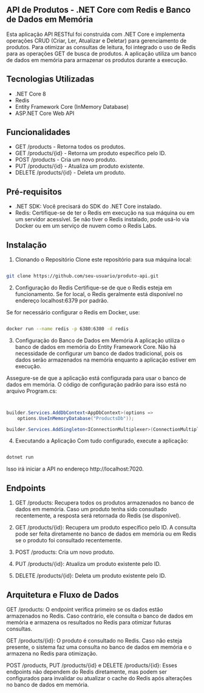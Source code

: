 

## API de Produtos - .NET Core com Redis e Banco de Dados em Memória
Esta aplicação API RESTful foi construída com .NET Core e implementa operações CRUD (Criar, Ler, Atualizar e Deletar) para gerenciamento de produtos. Para otimizar as consultas de leitura, foi integrado o uso de Redis para as operações GET de busca de produtos. A aplicação utiliza um banco de dados em memória para armazenar os produtos durante a execução.

## Tecnologias Utilizadas
- .NET Core 8
- Redis
- Entity Framework Core (InMemory Database)
- ASP.NET Core Web API

## Funcionalidades
- GET /products - Retorna todos os produtos.
- GET /products/{id} - Retorna um produto específico pelo ID.
- POST /products - Cria um novo produto.
- PUT /products/{id} - Atualiza um produto existente.
- DELETE /products/{id} - Deleta um produto.
  
## Pré-requisitos
- .NET SDK: Você precisará do SDK do .NET Core instalado.
- Redis: Certifique-se de ter o Redis em execução na sua máquina ou em um servidor acessível. Se não tiver o Redis instalado, pode usá-lo via Docker ou em um serviço de nuvem como o Redis Labs.

## Instalação
1. Clonando o Repositório
Clone este repositório para sua máquina local:

``` bash

git clone https://github.com/seu-usuario/produto-api.git
```
2. Configuração do Redis
Certifique-se de que o Redis esteja em funcionamento. Se for local, o Redis geralmente está disponível no endereço localhost:6379 por padrão.

Se for necessário configurar o Redis em Docker, use:

``` bash

docker run --name redis -p 6380:6380 -d redis
```

3. Configuração do Banco de Dados em Memória
A aplicação utiliza o banco de dados em memória do Entity Framework Core. Não há necessidade de configurar um banco de dados tradicional, pois os dados serão armazenados na memória enquanto a aplicação estiver em execução.

Assegure-se de que a aplicação está configurada para usar o banco de dados em memória. O código de configuração padrão para isso está no arquivo  Program.cs:
``` csharp


builder.Services.AddDbContext<AppDbContext>(options => 
    options.UseInMemoryDatabase("ProductsDb"));

builder.Services.AddSingleton<IConnectionMultiplexer>(ConnectionMultiplexer.Connect(builder.Configuration.GetConnectionString("RedisConnection")));
```

4. Executando a Aplicação
Com tudo configurado, execute a aplicação:

``` bash

dotnet run
```
Isso irá iniciar a API no endereço http://localhost:7020.

## Endpoints
1. GET /products: 
Recupera todos os produtos armazenados no banco de dados em memória. Caso um produto tenha sido consultado recentemente, a resposta será retornada do Redis (se disponível).

2. GET /products/{id}: 
Recupera um produto específico pelo ID. A consulta pode ser feita diretamente no banco de dados em memória ou em Redis se o produto foi consultado recentemente.

3. POST /products: 
Cria um novo produto.

4. PUT /products/{id}: 
Atualiza um produto existente pelo ID.

5. DELETE /products/{id}: 
Deleta um produto existente pelo ID.


## Arquitetura e Fluxo de Dados
GET /products: O endpoint verifica primeiro se os dados estão armazenados no Redis. Caso contrário, ele consulta o banco de dados em memória e armazena os resultados no Redis para otimizar futuras consultas.

GET /products/{id}: O produto é consultado no Redis. Caso não esteja presente, o sistema faz uma consulta no banco de dados em memória e o armazena no Redis para otimização.

POST /products, PUT /products/{id} e DELETE /products/{id}: Esses endpoints não dependem do Redis diretamente, mas podem ser configurados para invalidar ou atualizar o cache do Redis após alterações no banco de dados em memória.
